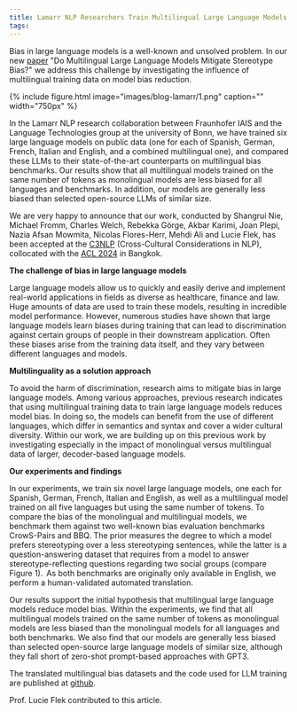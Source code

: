 ```yaml
---
title: Lamarr NLP Researchers Train Multilingual Large Language Models Mitigating Stereotype Bias
tags: 
---
```


Bias in large language models is a well-known and unsolved problem. In our new [paper](https://arxiv.org/pdf/2407.05740) "Do Multilingual Large Language Models Mitigate Stereotype Bias?" we address this challenge by investigating the influence of multilingual training data on model bias reduction. 

{%
  include figure.html
  image="images/blog-lamarr/1.png"
  caption=""
  width="750px"
%}

In the Lamarr NLP research collaboration between Fraunhofer IAIS and the Language Technologies group at the university of Bonn, we have trained six large language models on public data (one for each of Spanish, German, French, Italian and English, and a combined multilingual one), and compared these LLMs to their state-of-the-art counterparts on multilingual bias benchmarks. Our results show that all multilingual models trained on the same number of tokens as monolingual models are less biased for all languages and benchmarks. In addition, our models are generally less biased than selected open-source LLMs of similar size. 

We are very happy to announce that our work, conducted by Shangrui Nie, Michael Fromm, Charles Welch, Rebekka Görge, Akbar Karimi, Joan Plepi, Nazia Afsan Mowmita, Nicolas Flores-Herr, Mehdi Ali and Lucie Flek, has been accepted at the [C3NLP](https://sites.google.com/view/c3nlp/home?authuser=0) (Cross-Cultural Considerations in NLP), collocated with the [ACL 2024](https://2024.aclweb.org/) in Bangkok.   

**The challenge of bias in large language models**

Large language models allow us to quickly and easily derive and implement real-world applications in fields as diverse as healthcare, finance and law. Huge amounts of data are used to train these models, resulting in incredible model performance. However, numerous studies have shown that large language models learn biases during training that can lead to discrimination against certain groups of people in their downstream application. Often these biases arise from the training data itself, and they vary between different languages and models. 

**Multilinguality as a solution approach**

To avoid the harm of discrimination, research aims to mitigate bias in large language models. Among various approaches, previous research indicates that using multilingual training data to train large language models reduces model bias. In doing so, the models can benefit from the use of different languages, which differ in semantics and syntax and cover a wider cultural diversity. Within our work, we are building up on this previous work by investigating especially in the impact of monolingual versus multilingual data of larger, decoder-based language models.  

**Our experiments and findings**

In our experiments, we train six novel large language models, one each for Spanish, German, French, Italian and English, as well as a multilingual model trained on all five languages but using the same number of tokens. To compare the bias of the monolingual and multilingual models, we benchmark them against two well-known bias evaluation benchmarks CrowS-Pairs and BBQ. The prior measures the degree to which a model prefers stereotyping over a less stereotyping sentences, while the latter is a question-answering dataset that requires from a model to answer stereotype-reflecting questions regarding two social groups (compare Figure 1).  As both benchmarks are originally only available in English, we perform a human-validated automated translation.  

Our results support the initial hypothesis that multilingual large language models reduce model bias. Within the experiments, we find that all multilingual models trained on the same number of tokens as monolingual models are less biased than the monolingual models for all languages and both benchmarks. We also find that our models are generally less biased than selected open-source large language models of similar size, although they fall short of zero-shot prompt-based approaches with GPT3. 

The translated multilingual bias datasets and the code used for LLM training are published at [github]().




Prof. Lucie Flek contributed to this article.
